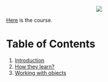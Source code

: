 <p align="center">
<img src="https://avatars3.githubusercontent.com/u/23732838?s=280&v=4" />
</p>

[Here](https://scrimba.com/p/pVZJQfg) is the course.

# Table of Contents

1. [Introduction](/1_intro.md)
2. [How they learn?](/2_learning.md)
3. [Working with objects](/3_objects.md)
